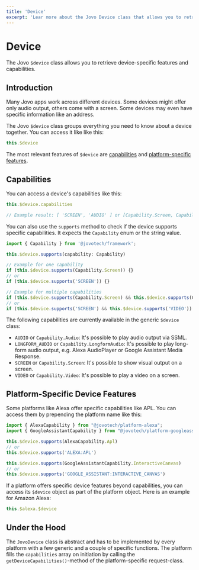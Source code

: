 ```yaml
---
title: 'Device'
excerpt: 'Lear more about the Jovo Device class that allows you to retrieve device-specific features and capabilities.'
---
```

# Device

The Jovo `$device` class allows you to retrieve device-specific features and capabilities.

## Introduction

Many Jovo apps work across different devices. Some devices might offer only audio output, others come with a screen. Some devices may even have specific information like an address.

The Jovo `$device` class groups everything you need to know about a device together. You can access it like like this:

```typescript
this.$device
```

The most relevant features of `$device` are [capabilities](#capabilities) and [platform-specific features](#platform-specific-device-features).


## Capabilities

You can access a device's capabilities like this:

```typescript
this.$device.capabilities

// Example result: [ 'SCREEN', 'AUDIO' ] or [Capability.Screen, Capability.Audio]
```

You can also use the `supports` method to check if the device supports specific capabilities. It expects the `Capability` enum or the string value. 

```typescript
import { Capability } from '@jovotech/framework';

this.$device.supports(capability: Capability)

// Example for one capability
if (this.$device.supports(Capability.Screen)) {}
// or 
if (this.$device.supports('SCREEN')) {}

// Example for multiple capabilities
if (this.$device.supports(Capability.Screen) && this.$device.supports(Capability.Video)) {}
// or
if (this.$device.supports('SCREEN') && this.$device.supports('VIDEO')) {}
```

The following capabilities are currently available in the generic `$device` class:

* `AUDIO` or `Capability.Audio`: It's possible to play audio output via SSML.
* `LONGFORM_AUDIO` or `Capability.LongformAudio`: It's possible to play long-form audio output, e.g. Alexa AudioPlayer or Google Assistant Media Response.
* `SCREEN` or `Capability.Screen`: It's possible to show visual output on a screen.
* `VIDEO` or `Capability.Video`: It's possible to play a video on a screen.



## Platform-Specific Device Features

Some platforms like Alexa offer specific capabilities like APL. You can access them by prepending the platform name like this:

```typescript
import { AlexaCapability } from "@jovotech/platform-alexa";
import { GoogleAssistantCapability } from "@jovotech/platform-googleassistant";

this.$device.supports(AlexaCapability.Apl)
// or
this.$device.supports('ALEXA:APL')

this.$device.supports(GoogleAssistantCapability.InteractiveCanvas)
// or
this.$device.supports('GOOGLE_ASSISTANT:INTERACTIVE_CANVAS')


```




If a platform offers specific device features beyond capabilities, you can access its `$device` object as part of the platform object. Here is an example for Amazon Alexa:

```typescript
this.$alexa.$device
```




## Under the Hood

The `JovoDevice` class is abstract and has to be implemented by every platform with a few generic and a couple of specific functions. The platform fills the `capabilities` array on initiation by calling the `getDeviceCapabilities()`-method of the platform-specific request-class.
